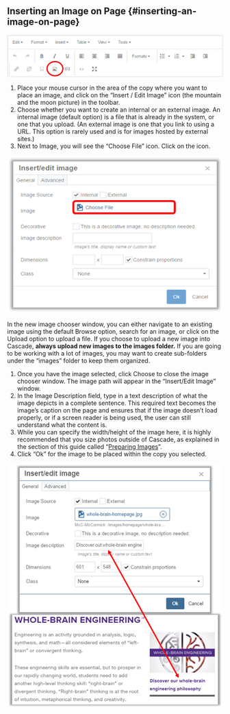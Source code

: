## Inserting an Image on Page {#inserting-an-image-on-page}

![88](../assets/88.png)

1. Place your mouse cursor in the area of the copy where you want to place an image, and click on the “Insert / Edit Image” icon \(the mountain and the moon picture\) in the toolbar.
2. Choose whether you want to create an internal or an external image. An internal image \(default option\) is a file that is already in the system, or one that you upload. \(An external image is one that you link to using a URL. This option is rarely used and is for images hosted by external sites.\)
3. Next to Image, you will see the “Choose File” icon. Click on the icon.

![89](../assets/89.png)

In the new image chooser window, you can either navigate to an existing image using the default Browse option, search for an image, or click on the Upload option to upload a file. If you choose to upload a new image into Cascade, **always upload new images to the images folder.** If you are going to be working with a lot of images, you may want to create sub-folders under the “images” folder to keep them organized.

1. Once you have the image selected, click Choose to close the image chooser window. The image path will appear in the “Insert/Edit Image” window.
2. In the Image Description field, type in a text description of what the image depicts in a complete sentence. This required text becomes the image’s caption on the page and ensures that if the image doesn’t load properly, or if a screen reader is being used, the user can still understand what the content is.
3. While you can specify the width/height of the image here, it is highly recommended that you size photos outside of Cascade, as explained in the section of this guide called “[Preparing Images](preparing_images.md)”.
4. Click “Ok” for the image to be placed within the copy you selected.

![](/assets/90.png)

